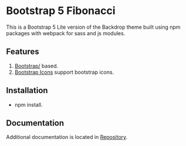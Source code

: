 # Bootstrap 5 Fibonacci

This is a Bootstrap 5 Lite version of the Backdrop theme built using npm packages with webpack for sass and js modules.

## Features

1. [Bootstrap/](https://getbootstrap.com/) based.
2. [Bootstrap Icons](https://icons.getbootstrap.com/) support bootstrap icons.

## Installation

- npm install.

## Documentation

Additional documentation is located in [Repository](https://github.com/borisay/bootstrap5_fibonacci).
